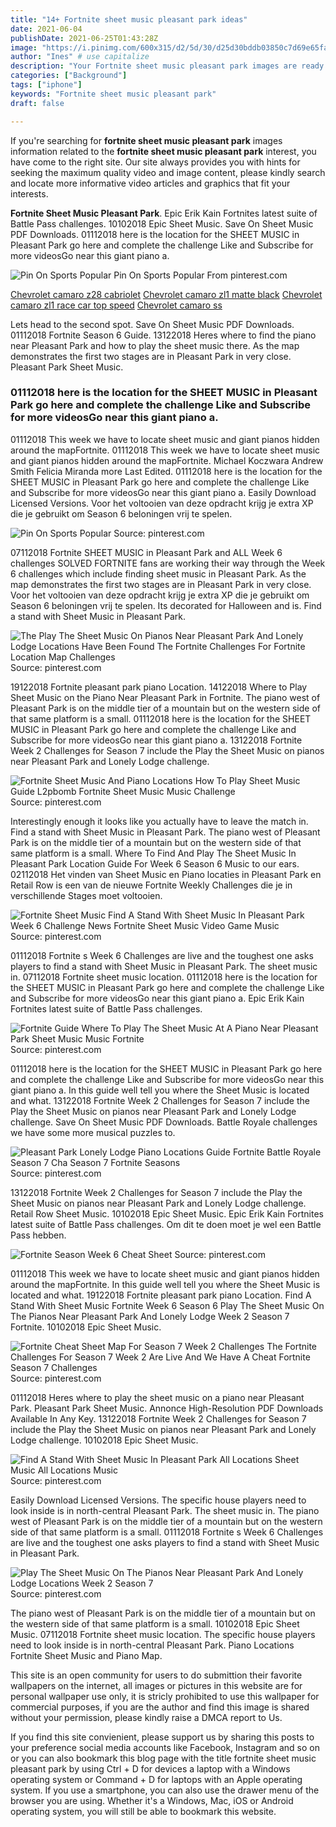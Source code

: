 ```yaml
---
title: "14+ Fortnite sheet music pleasant park ideas"
date: 2021-06-04
publishDate: 2021-06-25T01:43:28Z
image: "https://i.pinimg.com/600x315/d2/5d/30/d25d30bddb03850c7d69e65faa7db25d.jpg"
author: "Ines" # use capitalize
description: "Your Fortnite sheet music pleasant park images are ready. Fortnite sheet music pleasant park are a topic that is being searched for and liked by netizens now. You can Download the Fortnite sheet music pleasant park files here. Get all royalty-free images."
categories: ["Background"]
tags: ["iphone"]
keywords: "Fortnite sheet music pleasant park"
draft: false

---
```


If you're searching for **fortnite sheet music pleasant park** images information related to the **fortnite sheet music pleasant park** interest, you have come to the right  site.  Our site always  provides you with  hints  for seeking  the maximum  quality video and image  content, please kindly search and locate more informative video articles and graphics  that fit your interests.

**Fortnite Sheet Music Pleasant Park**. Epic Erik Kain Fortnites latest suite of Battle Pass challenges. 10102018 Epic Sheet Music. Save On Sheet Music PDF Downloads. 01112018 here is the location for the SHEET MUSIC in Pleasant Park go here and complete the challenge Like and Subscribe for more videosGo near this giant piano a.

![Pin On Sports Popular](https://i.pinimg.com/originals/57/cc/e6/57cce68cc161edf5ee4f05c705977331.jpg "Pin On Sports Popular")
Pin On Sports Popular From pinterest.com

[Chevrolet camaro z28 cabriolet](/chevrolet-camaro-z28-cabriolet/)
[Chevrolet camaro zl1 matte black](/chevrolet-camaro-zl1-matte-black/)
[Chevrolet camaro zl1 race car top speed](/chevrolet-camaro-zl1-race-car-top-speed/)
[Chevrolet camaro ss](/chevrolet-camaro-ss/)

Lets head to the second spot. Save On Sheet Music PDF Downloads. 01112018 Fortnite Season 6 Guide. 13122018 Heres where to find the piano near Pleasant Park and how to play the sheet music there. As the map demonstrates the first two stages are in Pleasant Park in very close. Pleasant Park Sheet Music.

### 01112018 here is the location for the SHEET MUSIC in Pleasant Park go here and complete the challenge Like and Subscribe for more videosGo near this giant piano a.

01112018 This week we have to locate sheet music and giant pianos hidden around the mapFortnite. 01112018 This week we have to locate sheet music and giant pianos hidden around the mapFortnite. Michael Koczwara Andrew Smith Felicia Miranda more Last Edited. 01112018 here is the location for the SHEET MUSIC in Pleasant Park go here and complete the challenge Like and Subscribe for more videosGo near this giant piano a. Easily Download Licensed Versions. Voor het voltooien van deze opdracht krijg je extra XP die je gebruikt om Season 6 beloningen vrij te spelen.


![Pin On Sports Popular](https://i.pinimg.com/originals/57/cc/e6/57cce68cc161edf5ee4f05c705977331.jpg "Pin On Sports Popular")
Source: pinterest.com

07112018 Fortnite SHEET MUSIC in Pleasant Park and ALL Week 6 challenges SOLVED FORTNITE fans are working their way through the Week 6 challenges which include finding sheet music in Pleasant Park. As the map demonstrates the first two stages are in Pleasant Park in very close. Voor het voltooien van deze opdracht krijg je extra XP die je gebruikt om Season 6 beloningen vrij te spelen. Its decorated for Halloween and is. Find a stand with Sheet Music in Pleasant Park.

![The Play The Sheet Music On Pianos Near Pleasant Park And Lonely Lodge Locations Have Been Found The Fortnite Challenges For Fortnite Location Map Challenges](https://i.pinimg.com/originals/46/c2/58/46c258a1fdd6dc014537d285307479ca.jpg "The Play The Sheet Music On Pianos Near Pleasant Park And Lonely Lodge Locations Have Been Found The Fortnite Challenges For Fortnite Location Map Challenges")
Source: pinterest.com

19122018 Fortnite pleasant park piano Location. 14122018 Where to Play Sheet Music on the Piano Near Pleasant Park in Fortnite. The piano west of Pleasant Park is on the middle tier of a mountain but on the western side of that same platform is a small. 01112018 here is the location for the SHEET MUSIC in Pleasant Park go here and complete the challenge Like and Subscribe for more videosGo near this giant piano a. 13122018 Fortnite Week 2 Challenges for Season 7 include the Play the Sheet Music on pianos near Pleasant Park and Lonely Lodge challenge.

![Fortnite Sheet Music And Piano Locations How To Play Sheet Music Guide L2pbomb Fortnite Sheet Music Music Challenge](https://i.pinimg.com/originals/e3/52/1c/e3521ccc453ecea21cc82571d8378da5.jpg "Fortnite Sheet Music And Piano Locations How To Play Sheet Music Guide L2pbomb Fortnite Sheet Music Music Challenge")
Source: pinterest.com

Interestingly enough it looks like you actually have to leave the match in. Find a stand with Sheet Music in Pleasant Park. The piano west of Pleasant Park is on the middle tier of a mountain but on the western side of that same platform is a small. Where To Find And Play The Sheet Music In Pleasant Park Location Guide For Week 6 Season 6 Music to our ears. 02112018 Het vinden van Sheet Music en Piano locaties in Pleasant Park en Retail Row is een van de nieuwe Fortnite Weekly Challenges die je in verschillende Stages moet voltooien.

![Fortnite Sheet Music Find A Stand With Sheet Music In Pleasant Park Week 6 Challenge News Fortnite Sheet Music Video Game Music](https://i.pinimg.com/564x/cc/bd/b1/ccbdb1b3db993f86001bc3cb8ba7dc81.jpg "Fortnite Sheet Music Find A Stand With Sheet Music In Pleasant Park Week 6 Challenge News Fortnite Sheet Music Video Game Music")
Source: pinterest.com

01112018 Fortnite s Week 6 Challenges are live and the toughest one asks players to find a stand with Sheet Music in Pleasant Park. The sheet music in. 07112018 Fortnite sheet music location. 01112018 here is the location for the SHEET MUSIC in Pleasant Park go here and complete the challenge Like and Subscribe for more videosGo near this giant piano a. Epic Erik Kain Fortnites latest suite of Battle Pass challenges.

![Fortnite Guide Where To Play The Sheet Music At A Piano Near Pleasant Park Sheet Music Music Fortnite](https://i.pinimg.com/736x/09/5e/14/095e14c54faa610ef6138adc348361e0.jpg "Fortnite Guide Where To Play The Sheet Music At A Piano Near Pleasant Park Sheet Music Music Fortnite")
Source: pinterest.com

01112018 here is the location for the SHEET MUSIC in Pleasant Park go here and complete the challenge Like and Subscribe for more videosGo near this giant piano a. In this guide well tell you where the Sheet Music is located and what. 13122018 Fortnite Week 2 Challenges for Season 7 include the Play the Sheet Music on pianos near Pleasant Park and Lonely Lodge challenge. Save On Sheet Music PDF Downloads. Battle Royale challenges we have some more musical puzzles to.

![Pleasant Park Lonely Lodge Piano Locations Guide Fortnite Battle Royale Season 7 Cha Season 7 Fortnite Seasons](https://i.pinimg.com/originals/68/c6/ab/68c6ab5a8a72d162554bdab09247de2c.jpg "Pleasant Park Lonely Lodge Piano Locations Guide Fortnite Battle Royale Season 7 Cha Season 7 Fortnite Seasons")
Source: pinterest.com

13122018 Fortnite Week 2 Challenges for Season 7 include the Play the Sheet Music on pianos near Pleasant Park and Lonely Lodge challenge. Retail Row Sheet Music. 10102018 Epic Sheet Music. Epic Erik Kain Fortnites latest suite of Battle Pass challenges. Om dit te doen moet je wel een Battle Pass hebben.

![Fortnite Season Week 6 Cheat Sheet](https://i.pinimg.com/originals/bb/9f/bf/bb9fbf08f382a572ffe94929846c9e84.jpg "Fortnite Season Week 6 Cheat Sheet")
Source: pinterest.com

01112018 This week we have to locate sheet music and giant pianos hidden around the mapFortnite. In this guide well tell you where the Sheet Music is located and what. 19122018 Fortnite pleasant park piano Location. Find A Stand With Sheet Music Fortnite Week 6 Season 6 Play The Sheet Music On The Pianos Near Pleasant Park And Lonely Lodge Week 2 Season 7 Fortnite. 10102018 Epic Sheet Music.

![Fortnite Cheat Sheet Map For Season 7 Week 2 Challenges The Fortnite Challenges For Season 7 Week 2 Are Live And We Have A Cheat Fortnite Season 7 Challenges](https://i.pinimg.com/originals/3f/64/c4/3f64c4f8b488de491bbffef7afbdb62e.jpg "Fortnite Cheat Sheet Map For Season 7 Week 2 Challenges The Fortnite Challenges For Season 7 Week 2 Are Live And We Have A Cheat Fortnite Season 7 Challenges")
Source: pinterest.com

01112018 Heres where to play the sheet music on a piano near Pleasant Park. Pleasant Park Sheet Music. Annonce High-Resolution PDF Downloads Available In Any Key. 13122018 Fortnite Week 2 Challenges for Season 7 include the Play the Sheet Music on pianos near Pleasant Park and Lonely Lodge challenge. 10102018 Epic Sheet Music.

![Find A Stand With Sheet Music In Pleasant Park All Locations Sheet Music All Locations Music](https://i.ytimg.com/vi/tTRbBdmv1QA/maxresdefault.jpg "Find A Stand With Sheet Music In Pleasant Park All Locations Sheet Music All Locations Music")
Source: pinterest.com

Easily Download Licensed Versions. The specific house players need to look inside is in north-central Pleasant Park. The sheet music in. The piano west of Pleasant Park is on the middle tier of a mountain but on the western side of that same platform is a small. 01112018 Fortnite s Week 6 Challenges are live and the toughest one asks players to find a stand with Sheet Music in Pleasant Park.

![Play The Sheet Music On The Pianos Near Pleasant Park And Lonely Lodge Locations Week 2 Season 7](https://i.pinimg.com/600x315/d2/5d/30/d25d30bddb03850c7d69e65faa7db25d.jpg "Play The Sheet Music On The Pianos Near Pleasant Park And Lonely Lodge Locations Week 2 Season 7")
Source: pinterest.com

The piano west of Pleasant Park is on the middle tier of a mountain but on the western side of that same platform is a small. 10102018 Epic Sheet Music. 07112018 Fortnite sheet music location. The specific house players need to look inside is in north-central Pleasant Park. Piano Locations Fortnite Sheet Music and Piano Map.

This site is an open community for users to do submittion their favorite wallpapers on the internet, all images or pictures in this website are for personal wallpaper use only, it is stricly prohibited to use this wallpaper for commercial purposes, if you are the author and find this image is shared without your permission, please kindly raise a DMCA report to Us.

If you find this site convienient, please support us by sharing this posts to your preference social media accounts like Facebook, Instagram and so on or you can also bookmark this blog page with the title fortnite sheet music pleasant park by using Ctrl + D for devices a laptop with a Windows operating system or Command + D for laptops with an Apple operating system. If you use a smartphone, you can also use the drawer menu of the browser you are using. Whether it's a Windows, Mac, iOS or Android operating system, you will still be able to bookmark this website.
